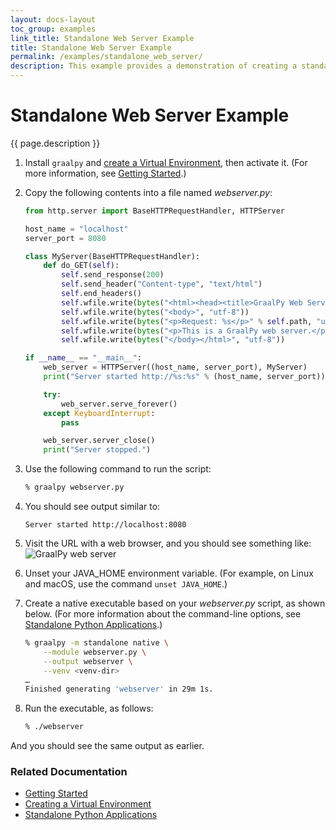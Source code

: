 ```yaml
---
layout: docs-layout
toc_group: examples
link_title: Standalone Web Server Example
title: Standalone Web Server Example
permalink: /examples/standalone_web_server/
description: This example provides a demonstration of creating a standalone web server, using the Python `http.server` module and GraalVM Native Image.
---
```


# Standalone Web Server Example

{{ page.description }}

1. Install `graalpy` and [create a Virtual Environment](/guides/creating_a_virtual_environment/), then activate it. 
(For more information, see [Getting Started](/getting_started/).)

2. Copy the following contents into a file named _webserver.py_:

    ```python
    from http.server import BaseHTTPRequestHandler, HTTPServer
    
    host_name = "localhost"
    server_port = 8080
    
    class MyServer(BaseHTTPRequestHandler):
        def do_GET(self):
            self.send_response(200)
            self.send_header("Content-type", "text/html")
            self.end_headers()
            self.wfile.write(bytes("<html><head><title>GraalPy Web Server</title></head>", "utf-8"))
            self.wfile.write(bytes("<body>", "utf-8"))
            self.wfile.write(bytes("<p>Request: %s</p>" % self.path, "utf-8"))
            self.wfile.write(bytes("<p>This is a GraalPy web server.</p>", "utf-8"))
            self.wfile.write(bytes("</body></html>", "utf-8"))
    
    if __name__ == "__main__":       
        web_server = HTTPServer((host_name, server_port), MyServer)
        print("Server started http://%s:%s" % (host_name, server_port))
    
        try:
            web_server.serve_forever()
        except KeyboardInterrupt:
            pass
    
        web_server.server_close()
        print("Server stopped.")
    ```

3. Use the following command to run the script:
    ```bash
    % graalpy webserver.py
    ```

4. You should see output similar to:
    ```
    Server started http://localhost:8080
    ```

5. Visit the URL with a web browser, and you should see something like:
![GraalPy web server](/examples/assets/GraalPy_Web_Server.png)

6. Unset your JAVA_HOME environment variable. 
(For example, on Linux and macOS, use the command `unset JAVA_HOME`.)

7. Create a native executable based on your _webserver.py_ script, as shown below.
(For more information about the command-line options, see [Standalone Python Applications](/reference/standalone-applications/).)

    ```bash
    % graalpy -m standalone native \
        --module webserver.py \
        --output webserver \
        --venv <venv-dir>
    …
    Finished generating 'webserver' in 29m 1s.
    ```

8. Run the executable, as follows:
    ```bash
    % ./webserver
    ```
And you should see the same output as earlier.

### Related Documentation
* [Getting Started](/getting_started/)
* [Creating a Virtual Environment](/guides/creating_a_virtual_environment/)
* [Standalone Python Applications](/reference/standalone-applications/)
